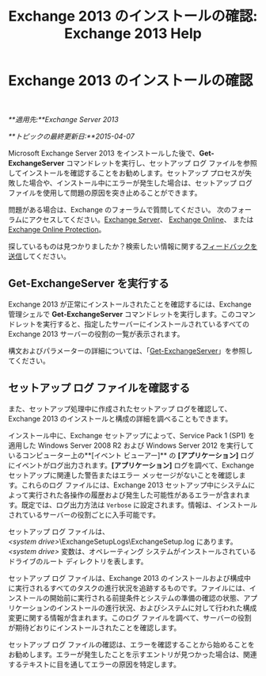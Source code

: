 ﻿---
title: 'Exchange 2013 のインストールの確認: Exchange 2013 Help'
TOCTitle: Exchange 2013 のインストールの確認
ms:assetid: fdd20a2a-c8c1-4d17-b813-3c05d88a4411
ms:mtpsurl: https://technet.microsoft.com/ja-jp/library/Bb125254(v=EXCHG.150)
ms:contentKeyID: 49129908
ms.date: 04/24/2018
mtps_version: v=EXCHG.150
ms.translationtype: HT
---

# Exchange 2013 のインストールの確認

 

_**適用先:**Exchange Server 2013_

_**トピックの最終更新日:**2015-04-07_

Microsoft Exchange Server 2013 をインストールした後で、**Get-ExchangeServer** コマンドレットを実行し、セットアップ ログ ファイルを参照してインストールを確認することをお勧めします。セットアップ プロセスが失敗した場合や、インストール中にエラーが発生した場合は、セットアップ ログ ファイルを使用して問題の原因を突き止めることができます。

問題がある場合は、Exchange のフォーラムで質問してください。 次のフォーラムにアクセスしてください。[Exchange Server](https://go.microsoft.com/fwlink/p/?linkid=60612)、 [Exchange Online](https://go.microsoft.com/fwlink/p/?linkid=267542)、 または [Exchange Online Protection](https://go.microsoft.com/fwlink/p/?linkid=285351)。

探しているものは見つかりましたか？検索したい情報に関する[フィードバックを送信](mailto:exsetuphelpfeedback@microsoft.com?subject=exchange%202013%20setup%20help%20feedback)してください。

## Get-ExchangeServer を実行する

Exchange 2013 が正常にインストールされたことを確認するには、Exchange 管理シェルで **Get-ExchangeServer** コマンドレットを実行します。このコマンドレットを実行すると、指定したサーバーにインストールされているすべての Exchange 2013 サーバーの役割の一覧が表示されます。

構文およびパラメーターの詳細については、「[Get-ExchangeServer](https://technet.microsoft.com/ja-jp/library/bb123873\(v=exchg.150\))」を参照してください。

## セットアップ ログ ファイルを確認する

また、セットアップ処理中に作成されたセットアップ ログを確認して、Exchange 2013 のインストールと構成の詳細を調べることもできます。

インストール中に、Exchange セットアップによって、Service Pack 1 (SP1) を適用した Windows Server 2008 R2 および Windows Server 2012 を実行しているコンピューター上の**\[イベント ビューアー\]** の **\[アプリケーション\]** ログにイベントがログ出力されます。**\[アプリケーション\]** ログを調べて、Exchange セットアップに関連した警告またはエラー メッセージがないことを確認します。これらのログ ファイルには、Exchange 2013 セットアップ中にシステムによって実行された各操作の履歴および発生した可能性があるエラーが含まれます。既定では、ログ出力方法は `Verbose` に設定されます。情報は、インストールされているサーバーの役割ごとに入手可能です。

セットアップ ログ ファイルは、*\<system drive\>*\\ExchangeSetupLogs\\ExchangeSetup.log にあります。*\<system drive\>* 変数は、オペレーティング システムがインストールされているドライブのルート ディレクトリを表します。

セットアップ ログ ファイルは、Exchange 2013 のインストールおよび構成中に実行されるすべてのタスクの進行状況を追跡するものです。ファイルには、インストールの開始前に実行される前提条件とシステムの準備の確認の状態、アプリケーションのインストールの進行状況、およびシステムに対して行われた構成変更に関する情報が含まれます。このログ ファイルを調べて、サーバーの役割が期待どおりにインストールされたことを確認します。

セットアップ ログ ファイルの確認は、エラーを確認することから始めることをお勧めします。エラーが発生したことを示すエントリが見つかった場合は、関連するテキストに目を通してエラーの原因を特定します。

